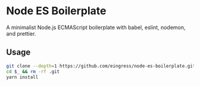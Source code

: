 # Node ES Boilerplate

A minimalist Node.js ECMAScript boilerplate with babel, eslint, nodemon, and prettier.

## Usage

```sh
git clone --depth=1 https://github.com/eingress/node-es-boilerplate.git <ProjectName>
cd $_ && rm -rf .git
yarn install
```

